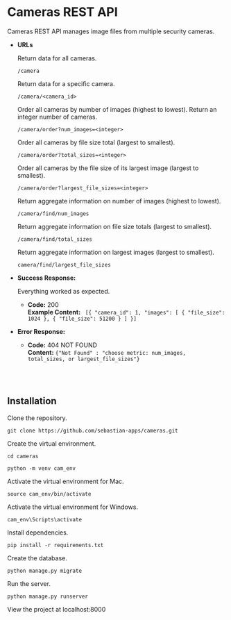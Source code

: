 # Cameras REST API

Cameras REST API manages image files from multiple security cameras.


* **URLs**

  Return data for all cameras.

  `/camera` 

  Return data for a specific camera.

  `/camera/<camera_id>` 

  Order all cameras by number of images (highest to lowest). Return an integer number of cameras.

  `/camera/order?num_images=<integer>`

  Order all cameras by file size total (largest to smallest).

  `/camera/order?total_sizes=<integer>`

  Order all cameras by the file size of its largest image (largest to smallest).

  `/camera/order?largest_file_sizes=<integer>`

  Return aggregate information on number of images (highest to lowest).

  `/camera/find/num_images`

  Return aggregate information on file size totals (largest to smallest).

  `/camera/find/total_sizes`

  Return aggregate information on largest images (largest to smallest).

  `camera/find/largest_file_sizes`


* **Success Response:**
  
  Everything worked as expected.

  * **Code:** 200 <br />
    **Example Content:** `
    [{
        "camera_id": 1,
        "images": [
            {
                "file_size": 1024
            },
            {
                "file_size": 51200
            }
        ]
    }]`
 
* **Error Response:**
  
  * **Code:** 404 NOT FOUND<br />
    **Content:** `{"Not Found" : "choose metric: num_images, total_sizes, or largest_file_sizes"}`


<br /><br />

## Installation

Clone the repository.

```
git clone https://github.com/sebastian-apps/cameras.git
```

Create the virtual environment.

```
cd cameras
```
```
python -m venv cam_env
```

Activate the virtual environment for Mac.

```
source cam_env/bin/activate
```

Activate the virtual environment for Windows.

```
cam_env\Scripts\activate
```

Install dependencies.

```
pip install -r requirements.txt
```

Create the database.

```
python manage.py migrate
```

Run the server.

```
python manage.py runserver
```

View the project at localhost:8000 



